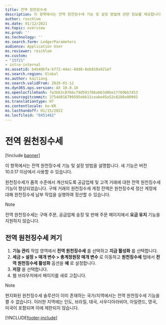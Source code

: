 ```yaml
---
title: 전역 원천징수세
description: 이 항목에서는 전역 원천징수세 기능 및 설정 방법에 관한 정보를 제공합니다. 원천징수세가 품목 수준에서 계산되도록 공급업체 및 고객 거래에 대한 전역 원천징수세 기능이 향상되었습니다.
author: roschlom
ms.date: 01/12/2021
ms.topic: overview
ms.prod: ''
ms.technology: ''
ms.search.form: LedgerParameters
audience: Application User
ms.reviewer: roschlom
ms.custom:
- "15721"
- intro-internal
ms.assetid: b4b406fa-b772-44ec-8dd8-8eb818a921ef
ms.search.region: Global
ms.author: kailiang
ms.search.validFrom: 2020-01-12
ms.dyn365.ops.version: AX 10.0.16
ms.openlocfilehash: 7a3bb3c8766c7dd591f66a663d8be17769bb7d53
ms.sourcegitcommit: 3754d916799595eb611ceabe45a52c6280a98992
ms.translationtype: HT
ms.contentlocale: ko-KR
ms.lasthandoff: 01/15/2022
ms.locfileid: "8451462"
---
```

# <a name="global-withholding-tax"></a>전역 원천징수세

[!include [banner](../includes/banner.md)]

이 항목에서는 전역 원천징수세 기능 및 설정 방법을 설명합니다. 새 기능은 버전 10.0.17 이상에서 사용할 수 있습니다.

원천징수세가 품목 수준에서 계산되도록 공급업체 및 고객 거래에 대한 전역 원천징수세 기능이 향상되었습니다. 구매 거래의 원천징수세 계정 잔액은 원천징수세 정산 계정에 대해 원천징수세 납부 작업을 실행하여 정산할 수 있습니다.

> [!NOTE]
> 전역 원천징수세는 구매 주문, 공급업체 송장 및 판매 주문 페이지에서 **요금 유지** 기능을 지원하지 않습니다.

## <a name="turn-on-global-withholding-tax"></a>전역 원천징수세 켜기

1. **기능 관리** 작업 영역에서 **전역 원천징수세** 를 선택하고 **지금 활성화** 를 선택합니다.
2. **세금 \> 설정 \> 매개 변수 \> 총계정원장 매개 변수** 로 이동하고 **원천징수세** 탭에서 **전역 원천징수세 활성화** 옵션을 **예** 로 설정합니다.
3. **저장** 을 선택합니다.
4. 웹 브라우저에서 페이지를 새로 고칩니다.

> [!NOTE]
> 현지화된 원천징수세 솔루션이 이미 존재하는 국가/지역에서는 전역 원천징수세 기능을 켤 수 없습니다. 이러한 지역에는 인도, 브라질, 태국, 사우디아라비아, 아일랜드, 영국, 미국이 포함되며 이에 제한되지 않습니다.


[!INCLUDE[footer-include](../../includes/footer-banner.md)]
